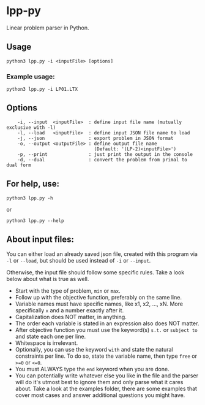# lpp-py
Linear problem parser in Python.

## Usage
```
python3 lpp.py -i <inputFile> [options]
```
### Example usage:
```
python3 lpp.py -i LP01.LTX
```

## Options
```
    -i, --input  <inputFile>  : define input file name (mutually exclusive with -l)
    -l, --load   <inputFile>  : define input JSON file name to load
    -j, --json                : export problem in JSON format
    -o, --output <outputFile> : define output file name
                                (Default: '(LP-2)<inputFile>')
    -p, --print               : just print the output in the console
    -d, --dual                : convert the problem from primal to dual form
```

## For help, use:
```
python3 lpp.py -h
```
or
```
python3 lpp.py --help
```


## About input files:
You can either load an already saved json file, created with this program via `-l` or `--load`, but should be used instead of `-i` or `--input`.


Otherwise, the input file should follow some specific rules. Take a look below about what is true as well.

* Start with the type of problem, `min` or `max`.
* Follow up with the objective function, preferably on the same line.
* Variable names must have specific names, like x1, x2, ..., xN. More specifically `x` and a number exactly after it.
* Capitalization does NOT matter, in anything.
* The order each variable is stated in an expression also does NOT matter.
* After objective function you must use the keyword(s) `s.t.` or `subject to` and state each one per line.
* Whitespace is irrelevant.
* Optionally, you can use the keyword `with` and state the natural constraints per line. To do so, state the variable name, then type `free` or `>=0` or `<=0`.
* You must ALWAYS type the `end` keyword when you are done.
* You can potentially write whatever else you like in the file and the parser will do it's utmost best to ignore them and only parse what it cares about. Take a look at the examples folder, there are some examples that cover most cases and answer additional questions you might have.
